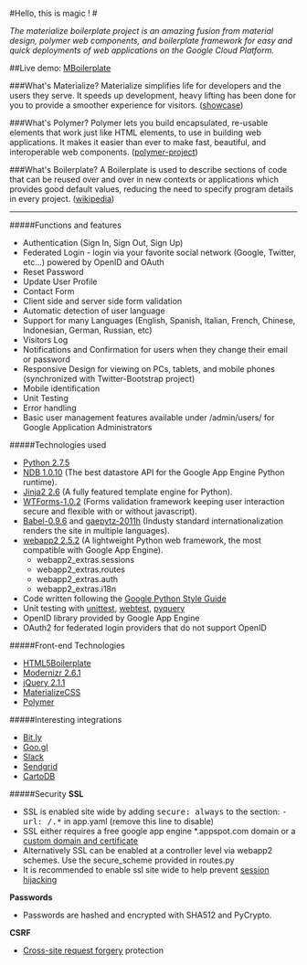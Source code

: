 #Hello, this is magic ! #

*The materialize boilerplate project is an amazing fusion from material design, polymer web components, and boilerplate framework for easy and quick deployments of web applications on the Google Cloud Platform.*

##Live demo: [MBoilerplate](http://mboilerplate.appspot.com)

###What's Materialize?
Materialize simplifies life for developers and the users they serve. It speeds up development, heavy lifting has been done for you to provide a smoother experience for visitors. ([showcase](http://materializecss.com/showcase.html))

###What's Polymer?
Polymer lets you build encapsulated, re-usable elements that work just like HTML elements, to use in building web applications. It makes it easier than ever to make fast, beautiful, and interoperable web components. ([polymer-project](https://www.polymer-project.org/1.0/))


###What's Boilerplate?
A Boilerplate is used to describe sections of code that can be reused over and over in new contexts or applications which provides good default values, reducing the need to specify program details in every project. ([wikipedia](http://en.wikipedia.org/wiki/Boilerplate_code))


---

#####Functions and features

+ Authentication (Sign In, Sign Out, Sign Up)
+ Federated Login - login via your favorite social network (Google, Twitter, etc...) powered by OpenID and OAuth
+ Reset Password
+ Update User Profile
+ Contact Form
+ Client side and server side form validation
+ Automatic detection of user language
+ Support for many Languages (English, Spanish, Italian, French, Chinese, Indonesian, German, Russian, etc)
+ Visitors Log
+ Notifications and Confirmation for users when they change their email or password
+ Responsive Design for viewing on PCs, tablets, and mobile phones (synchronized with Twitter-Bootstrap project)
+ Mobile identification
+ Unit Testing
+ Error handling
+ Basic user management features available under /admin/users/ for Google Application Administrators

#####Technologies used
+ [Python 2.7.5](https://www.python.org/download/releases/2.7.5/)
+ [NDB 1.0.10](http://developers.google.com/appengine/docs/python/ndb/) (The best datastore API for the Google App Engine Python runtime).
+ [Jinja2 2.6](http://jinja.pocoo.org/docs/) (A fully featured template engine for Python).
+ [WTForms-1.0.2](http://wtforms.simplecodes.com/) (Forms validation framework keeping user interaction secure and flexible with or without javascript).
+ [Babel-0.9.6](http://babel.edgewall.org/) and [gaepytz-2011h](http://code.google.com/p/gae-pytz/) (Industy standard internationalization renders the site in multiple languages).
+ [webapp2 2.5.2](http://webapp-improved.appspot.com/) (A lightweight Python web framework, the most compatible with Google App Engine).
    + webapp2_extras.sessions
    + webapp2_extras.routes
    + webapp2_extras.auth
    + webapp2_extras.i18n
+ Code written following the [Google Python Style Guide](http://google-styleguide.googlecode.com/svn/trunk/pyguide.html)
+ Unit testing with [unittest](http://docs.python.org/library/unittest.html), [webtest](http://webtest.pythonpaste.org/en/latest/index.html), [pyquery](http://packages.python.org/pyquery/)
+ OpenID library provided by Google App Engine
+ OAuth2 for federated login providers that do not support OpenID

#####Front-end Technologies
+ [HTML5Boilerplate](http://html5boilerplate.com/)
+ [Modernizr 2.6.1](http://modernizr.com)
+ [jQuery 2.1.1](http://jquery.com)
+ [MaterializeCSS](http://materializecss.com/)
+ [Polymer](https://www.polymer-project.org/1.0/)

#####Interesting integrations
+ [Bit.ly](https://bitly.com)
+ [Goo.gl](http://goo.gl/)
+ [Slack](http://slack.com)
+ [Sendgrid](http://sendgrid.com)
+ [CartoDB](http://cartodb.com)


#####Security
**SSL**

+ SSL is enabled site wide by adding <tt>secure: always</tt> to the section: <tt>- url: /.*</tt> in app.yaml (remove this line to disable)
+ SSL either requires a free google app engine *.appspot.com domain or a [custom domain and certificate](https://developers.google.com/appengine/docs/ssl)
+ Alternatively SSL can be enabled at a controller level via webapp2 schemes. Use the secure_scheme provided in routes.py
+ It is recommended to enable ssl site wide to help prevent [session hijacking](http://en.wikipedia.org/wiki/Session_hijacking)

**Passwords**

+ Passwords are hashed and encrypted with SHA512 and PyCrypto.

**CSRF**

+ [Cross-site request forgery](http://en.wikipedia.org/wiki/Cross-site_request_forgery) protection
